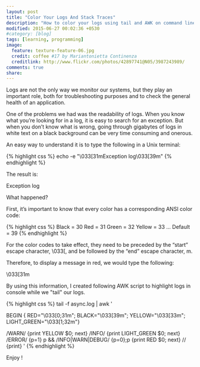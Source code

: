 ```yaml
---
layout: post
title: "Color Your Logs And Stack Traces"
description: "How to color your logs using tail and AWK on command line"
modified: 2015-06-27 00:02:36 +0530
#category: [blog]
tags: [learning, programming]
image:
  feature: texture-feature-06.jpg
  credit: coffee #17 by Mariantonietta Continenza
  creditlink: http://www.flickr.com/photos/42897741@N05/3987243989/
comments: true
share: 
---
```


Logs are not the only way we monitor our systems, but they play an important role, both for troubleshooting purposes and to check the general health of an application.

One of the problems we had was the readability of logs. When you know what you’re looking for in a log, it is easy to search for an exception. But when you don’t know what is wrong, going through gigabytes of logs in white text on a black background can be very time consuming and onerous.

An easy way to understand it is to type the following in a Unix terminal:

{% highlight css %}
echo -e "\033[31mException log\033[39m"
{% endhighlight %}

The result is:

Exception log

What happened?

First, it’s important to know that every color has a corresponding ANSI color code:

{% highlight css %}
Black = 30
Red = 31
Green = 32
Yellow = 33
…
Default = 39
{% endhighlight %}

For the color codes to take effect, they need to be preceded by the “start” escape character, \033[, and be followed by the “end” escape character, m.

Therefore, to display a message in red, we would type the following:

\033[31m

By using this information, I created following AWK script to highlight logs in console while we "tail" our logs.

{% highlight css %}
tail -f async.log | awk '

  BEGIN { RED="\033[0;31m"; BLACK="\033[39m"; YELLOW="\033[33m"; LIGHT_GREEN="\033[1;32m"}

  /WARN/ {print YELLOW $0; next}
  /INFO/ {print LIGHT_GREEN $0; next}
  /ERROR/ {p=1} p && /INFO|WARN|DEBUG/ {p=0};p {print RED $0; next}
  // {print}
'
{% endhighlight %}


Enjoy !



